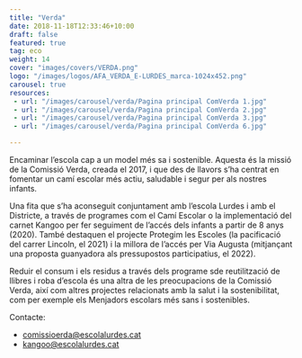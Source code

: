 ```yaml
---
title: "Verda"
date: 2018-11-18T12:33:46+10:00
draft: false
featured: true
tag: eco
weight: 14
cover: "images/covers/VERDA.png"
logo: "/images/logos/AFA_VERDA_E-LURDES_marca-1024x452.png"
carousel: true
resources:
 - url: "/images/carousel/verda/Pagina principal ComVerda 1.jpg"
 - url: "/images/carousel/verda/Pagina principal ComVerda 2.jpg"
 - url: "/images/carousel/verda/Pagina principal ComVerda 3.jpg"
 - url: "/images/carousel/verda/Pagina principal ComVerda 6.jpg"

---
```


Encaminar l’escola cap a un model més sa i sostenible. 
Aquesta és la missió de la Comissió Verda, creada el 2017, i que des de llavors s’ha centrat en fomentar un camí escolar més actiu, saludable i segur per als nostres infants.

Una fita que s’ha aconseguit conjuntament amb l’escola Lurdes i amb el Districte, a través de programes com el Camí Escolar o la implementació del carnet Kangoo per fer seguiment de l’accés dels infants a partir de 8 anys (2020). També destaquen el projecte Protegim les Escoles (la pacificació del carrer Lincoln, el 2021) i la millora de l’accés per Via Augusta (mitjançant una proposta guanyadora als pressupostos participatius, el 2022).

Reduir el consum i els residus a través dels programe sde reutilització de llibres i roba d’escola és una altra de les preocupacions de la Comissió Verda, així com altres projectes relacionats amb la salut i la sostenibilitat, com per exemple els Menjadors escolars més sans i sostenibles.

Contacte: 
- [comissioerda@escolalurdes.cat](mailto:comissioverda@escolalurdes.cat)
- [kangoo@escolalurdes.cat](mailto:kangoo@escolalurdes.cat)
